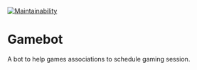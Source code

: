 [![Maintainability](https://api.codeclimate.com/v1/badges/b22b245a1ad285870fa3/maintainability)](https://codeclimate.com/github/czuger/game_poll2/maintainability)

# Gamebot

A bot to help games associations to schedule gaming session.